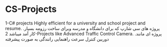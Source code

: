# CS-Projects
1-C# projects Highly efficient for a university and school project and resume.
.پروژه های سی شارپ که برای دانشگاه و مدرسه وبرای ساخت رزومه بسیار کار آمد میباشد
2-Projects like Advanced Traffic Control Camera.
.پروژه ای مانند دوربین کنترل سرعت راهنمایی رانندگی به صورت پیشرفته
